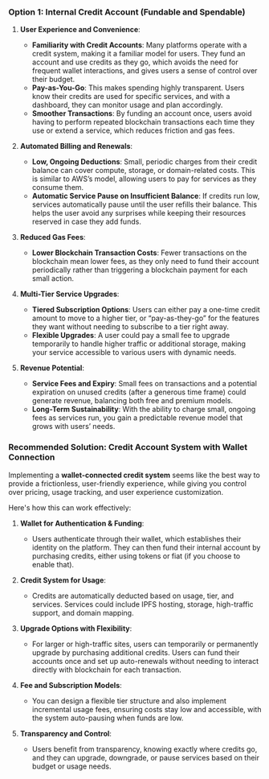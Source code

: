 
### Option 1: Internal Credit Account (Fundable and Spendable)

1. **User Experience and Convenience**:
   - **Familiarity with Credit Accounts**: Many platforms operate with a credit system, making it a familiar model for users. They fund an account and use credits as they go, which avoids the need for frequent wallet interactions, and gives users a sense of control over their budget.
   - **Pay-as-You-Go**: This makes spending highly transparent. Users know their credits are used for specific services, and with a dashboard, they can monitor usage and plan accordingly.
   - **Smoother Transactions**: By funding an account once, users avoid having to perform repeated blockchain transactions each time they use or extend a service, which reduces friction and gas fees.

2. **Automated Billing and Renewals**:
   - **Low, Ongoing Deductions**: Small, periodic charges from their credit balance can cover compute, storage, or domain-related costs. This is similar to AWS’s model, allowing users to pay for services as they consume them.
   - **Automatic Service Pause on Insufficient Balance**: If credits run low, services automatically pause until the user refills their balance. This helps the user avoid any surprises while keeping their resources reserved in case they add funds.

3. **Reduced Gas Fees**:
   - **Lower Blockchain Transaction Costs**: Fewer transactions on the blockchain mean lower fees, as they only need to fund their account periodically rather than triggering a blockchain payment for each small action.

4. **Multi-Tier Service Upgrades**:
   - **Tiered Subscription Options**: Users can either pay a one-time credit amount to move to a higher tier, or “pay-as-they-go” for the features they want without needing to subscribe to a tier right away.
   - **Flexible Upgrades**: A user could pay a small fee to upgrade temporarily to handle higher traffic or additional storage, making your service accessible to various users with dynamic needs.

5. **Revenue Potential**:
   - **Service Fees and Expiry**: Small fees on transactions and a potential expiration on unused credits (after a generous time frame) could generate revenue, balancing both free and premium models.
   - **Long-Term Sustainability**: With the ability to charge small, ongoing fees as services run, you gain a predictable revenue model that grows with users’ needs.


### Recommended Solution: Credit Account System with Wallet Connection

Implementing a **wallet-connected credit system** seems like the best way to provide a frictionless, user-friendly experience, while giving you control over pricing, usage tracking, and user experience customization.

Here's how this can work effectively:

1. **Wallet for Authentication & Funding**:
   - Users authenticate through their wallet, which establishes their identity on the platform. They can then fund their internal account by purchasing credits, either using tokens or fiat (if you choose to enable that).
   
2. **Credit System for Usage**:
   - Credits are automatically deducted based on usage, tier, and services. Services could include IPFS hosting, storage, high-traffic support, and domain mapping.

3. **Upgrade Options with Flexibility**:
   - For larger or high-traffic sites, users can temporarily or permanently upgrade by purchasing additional credits. Users can fund their accounts once and set up auto-renewals without needing to interact directly with blockchain for each transaction.

4. **Fee and Subscription Models**:
   - You can design a flexible tier structure and also implement incremental usage fees, ensuring costs stay low and accessible, with the system auto-pausing when funds are low.
   
5. **Transparency and Control**:
   - Users benefit from transparency, knowing exactly where credits go, and they can upgrade, downgrade, or pause services based on their budget or usage needs.
